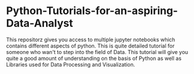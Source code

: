# Python-Tutorials-for-an-aspiring-Data-Analyst
This repositorz gives you access to multiple jupyter notebooks which contains different aspects of python. This is quite detailed tutorial for someone who wan't to step into the field of Data. This tutorial will give you quite a good amount of understanding on the basis of Python as well as Libraries used for Data Processing and Visualization.
